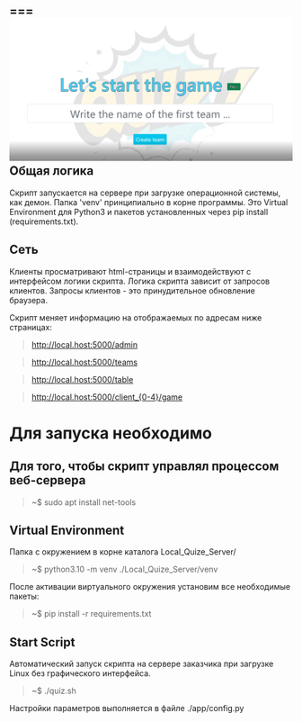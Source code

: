===
![alt text](https://github.com/dzmitry-dp/quiz/blob/master/app/web/static/img/fp.png?raw=true)
Общая логика
---
Скрипт запускается на серверe при загрузке операционной системы, как демон. Папка 'venv' принципиально в корне программы. Это Virtual Environment для Python3 и пакетов установленных через pip install (requirements.txt). 

Сеть
---
Клиенты просматривают html-страницы и взаимодействуют с интерфейсом логики скрипта. Логика скрипта зависит от запросов клиентов. Запросы клиентов - это принудительное обновление браузера.

Скрипт меняет информацию на отображаемых по адресам ниже страницах:

>http://local.host:5000/admin

>http://local.host:5000/teams

>http://local.host:5000/table

>http://local.host:5000/client_{0-4}/game


**Для запуска необходимо**
===
Для того, чтобы скрипт управлял процессом веб-сервера
---
>~$ sudo apt install net-tools

Virtual Environment
---
Папка с окружением в корне каталога Local_Quize_Server/

>~$ python3.10 -m venv ./Local_Quize_Server/venv

После активации виртуального окружения установим все необходимые пакеты:
>~$ pip install -r requirements.txt

Start Script
---
Автоматический запуск скрипта на сервере заказчика при загрузке Linux без графического интерфейса.

>~$ ./quiz.sh

Настройки параметров выполняется в файле ./app/config.py
